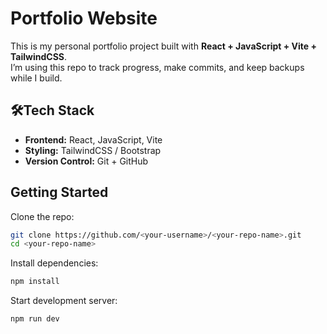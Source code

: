 # Portfolio Website

This is my personal portfolio project built with **React + JavaScript + Vite + TailwindCSS**.  
I’m using this repo to track progress, make commits, and keep backups while I build.

## 🛠Tech Stack
- **Frontend:** React, JavaScript, Vite
- **Styling:** TailwindCSS / Bootstrap
- **Version Control:** Git + GitHub

## Getting Started

Clone the repo:
```bash
git clone https://github.com/<your-username>/<your-repo-name>.git
cd <your-repo-name>
```
Install dependencies:
```bash
npm install
```
Start development server:
```bash
npm run dev
```
